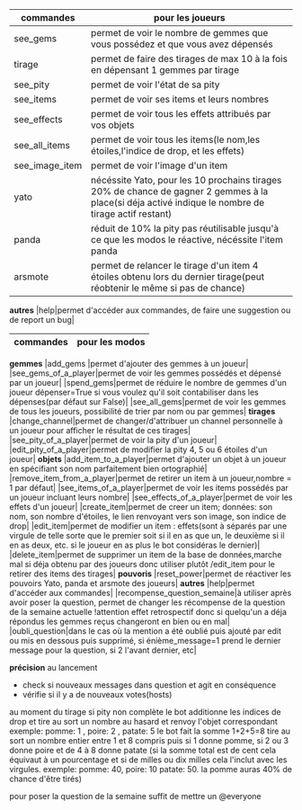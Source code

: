 |commandes|pour les joueurs|
|---------|----------------|
|see_gems|permet de voir le nombre de gemmes que vous possédez et que vous avez dépensés|
|tirage|permet de faire des tirages de max 10 à la fois en dépensant 1 gemmes par tirage|
|see_pity|permet de voir l'état de sa pity|
|see_items|permet de voir ses items et leurs nombres|
|see_effects|permet de voir tous les effets attribués par vos objets|
|see_all_items|permet de voir tous les items(le nom,les étoiles,l'indice de drop, et les effets)|
|see_image_item|permet de voir l'image d'un item|
|yato|nécéssite Yato, pour les 10 prochains tirages 20% de chance de gagner 2 gemmes à la place(si déja activé indique le nombre de tirage actif restant)|
|panda|réduit de 10% la pity pas réutilisable jusqu'à ce que les modos le réactive, nécéssite l'item panda|
|arsmote|permet de relancer le tirage d'un item 4 étoiles obtenu lors du dernier tirage(peut réobtenir le même si pas de chance)|
**autres**
|help|permet d'accéder aux commandes, de faire une suggestion ou de report un bug|


|commandes|pour les modos|
|---------|--------------|
**gemmes**
|add_gems |permet d'ajouter des gemmes à un joueur|
|see_gems_of_a_player|permet de voir les gemmes possédés et dépensé par un joueur|
|spend_gems|permet de réduire le nombre de gemmes d'un joueur dépenser=True si vous voulez qu'il soit contabiliser dans les dépenses(par défaut sur False)|
|see_all_gems|permet de voir les gemmes de tous les joueurs, possibilité de trier par nom ou par gemmes|
**tirages**
|change_channel|permet de changer/d'attribuer un channel personnelle à un joueur pour afficher le résultat de ces tirages|
|see_pity_of_a_player|permet de voir la pity d'un joueur|
|edit_pity_of_a_player|permet de modifier la pity 4, 5 ou 6 étoiles d'un joueur|
**objets**
|add_item_to_a_player|permet d'ajouter un objet à un joueur en spécifiant son nom parfaitement bien ortographié|
|remove_item_from_a_player|permet de retirer un item à un joueur,nombre = 1 par défaut|
|see_items_of_a_player|permet de voir les items possédés par un joueur incluant leurs nombre|
|see_effects_of_a_player|permet de voir les effets d'un joueur|
|create_item|permet de creer un item; données: son nom, son nombre d'étoiles, le lien renvoyant vers son image, son indice de drop|
|edit_item|permet de modifier un item : effets(sont à séparés par une virgule de telle sorte que le premier soit si il en as que un,  le deuxième si il en as deux, etc. si le joueur en as plus le bot considéras le dernier)|
|delete_item|permet de supprimer un item de la base de données,marche mal si déja obtenu par des joueurs donc utiliser plutôt /edit_item pour le retirer des items des tirages|
**pouvoris**
|reset_power|permet de réactiver les pouvoirs Yato, panda et arsmote des joueurs|
**autres**
|help|permet d'accéder aux commandes|
|recompense_question_semaine|à utiliser après avoir poser la question, permet de changer les récompense de la question de la semaine actuelle !attention effet retrospectif donc si quelqu'un a déja répondus les gemmes reçus changeront en bien ou en mal|
|oubli_question|dans le cas où la mention a été oublié puis ajouté par edit ou mis en dessous puis supprimé, si énième_message=1 prend le dernier message pour la question, si 2 l'avant dernier, etc|


**précision**
au lancement  
- check si nouveaux messages dans question et agit en conséquence  
- vérifie si il y a de nouveaux votes(hosts)  

au moment du tirage si pity non complète le bot additionne les indices de drop et tire au sort un nombre au hasard et renvoy l'objet correspondant exemple: pomme: 1 , poire: 2 , patate: 5 le bot fait la somme 1+2+5=8 tire au sort un nombre entier entre 1 et 8 compris puis si 1 donne pomme, si 2 ou 3 donne poire et de 4 à 8 donne patate (si la somme total est de cent cela équivaut à un pourcentage et si de milles ou dix milles cela l'inclut avec les virgules. exemple: pomme: 40, poire: 10 patate: 50. la pomme auras 40% de chance d'être tirés)

pour poser la question de la semaine suffit de mettre un @everyone